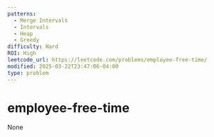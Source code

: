 ```yaml
---
patterns:
  - Merge Intervals
  - Intervals
  - Heap
  - Greedy
difficulty: Hard
ROI: High
leetcode_url: https://leetcode.com/problems/employee-free-time/
modified: 2025-03-22T23:47:06-04:00
type: problem
---
```


# employee-free-time

None
